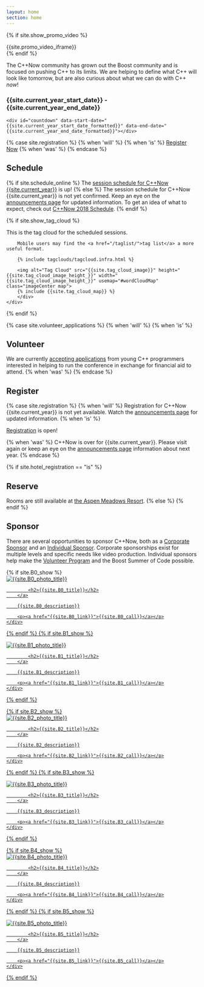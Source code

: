 ```yaml
---
layout: home
section: home
---
```


{% if site.show_promo_video %}
<div class="homeBoxes">
    <div class="homeBoxesLeft">
        {{site.promo_video_iframe}}
    </div>
</div>
{% endif %}

The C++Now community has grown out the Boost community and is focused on pushing C++ to its limits. We are helping to define what C++ will look like tomorrow, but are also curious about what we can do with C++ <i>now</i>!



<div class="textCenter">
    <h3>
        <span class="nowrap">{{site.current_year_start_date}}</span> - <span class="nowrap">{{site.current_year_end_date}}</span>
    </h3>

    <div id="countdown" data-start-date="{{site.current_year_start_date_formatted}}" data-end-date="{{site.current_year_end_date_formatted}}"></div>

{% case site.registration %}
  {% when 'will' %}
  {% when 'is' %}
    <a href="/registration/" class="buttonPrimaryLarge">Register Now</a>
  {% when 'was' %}
{% endcase %}


</div>


## Schedule

{% if site.schedule_online %}
The [session schedule for C++Now {{site.current_year}}](/schedule/) is up!
{% else %}
The session schedule for C++Now {{site.current_year}} is not yet confirmed. Keep an eye on the [announcements page](/announcements/) for updated information. To get an idea of what to expect, check out [C++Now 2018 Schedule](/history/2018/schedule/).
{% endif %}

{% if site.show_tag_cloud %}
<div class="homeBoxes">
    <div class="homeBoxesLeft">
        <div>
        This is the tag cloud for the scheduled sessions.


        Mobile users may find the <a href="/taglist/">tag list</a> a more useful format.

        {% include tagclouds/tagcloud.infra.html %}

        <img alt="Tag Cloud" src="{{site.tag_cloud_image}}" height="{{site.tag_cloud_image_height_}}" width="{{site.tag_cloud_image_height_}}" usemap="#wordCloudMap" class="imageCenter map">
        {% include {{site.tag_cloud_map}} %}
        </div>
    </div>
</div>
{% endif %}


{% case site.volunteer_applications %}
  {% when 'will' %}
  {% when 'is' %}
## Volunteer

We are currently <a href="/about/volunteer_program/">accepting applications</a> from young C++ programmers interested in helping to run the conference in exchange for financial aid to attend.
  {% when 'was' %}
{% endcase %}


## Register

{% case site.registration %}
  {% when 'will' %}
Registration for C++Now {{site.current_year}} is not yet available. Watch the [announcements page](/announcements/) for updated information.
  {% when 'is' %}

<a href="/registration/">Registration</a> is open!

  {% when 'was' %}
C++Now is over for {{site.current_year}}. Please visit again or keep an eye on the [announcements page](/announcements/) information about next year.
{% endcase %}

{% if site.hotel_registration == "is" %}
## Reserve

Rooms are still available at <a href="/location/lodging/" class="a">the Aspen Meadows Resort</a>.
{% else %}
{% endif %}

## Sponsor

There are several opportunities to sponsor C++Now, both as a [Corporate Sponsor](/about/corporate_sponsors/) and an [Individual Sponsor](/about/individual_sponsors/). Corporate sponsorships exist for multiple levels and specific needs like video production. Individual sponsors help make the [Volunteer Program](/about/volunteer_program/) and the Boost Summer of Code possible.


<div class="homeBoxes">
{% if site.B0_show %}
    <div class="homeBoxesLeft">
        <a href="{{site.B0_link}}" class="homeBoxesTitle" title="{{site.B0_photo_title}}">
            <img src="{{site.B0_photo}}" alt="{{site.B0_photo_title}}">

            <h2>{{site.B0_title}}</h2>
        </a>

        {{site.B0_description}}

        <p><a href="{{site.B0_link}}">{{site.B0_call}}</a></p>
    </div>
{% endif %}
{% if site.B1_show %}
    <div class="homeBoxesRight">
        <a href="{{site.B1_link}}" class="homeBoxesTitle" title="{{site.B1_photo_title}}">
            <img src="{{site.B1_photo}}" alt="{{site.B1_photo_title}}">

            <h2>{{site.B1_title}}</h2>
        </a>

        {{site.B1_description}}

        <p><a href="{{site.B1_link}}">{{site.B1_call}}</a></p>
    </div>
{% endif %}
</div>

<div class="homeBoxes">
{% if site.B2_show %}
    <div class="homeBoxesLeft">
        <a href="{{site.B2_link}}" class="homeBoxesTitle" title="{{site.B2_photo_title}}">
            <img src="{{site.B2_photo}}" alt="{{site.B2_photo_title}}">

            <h2>{{site.B2_title}}</h2>
        </a>

        {{site.B2_description}}

        <p><a href="{{site.B2_link}}">{{site.B2_call}}</a></p>
    </div>
{% endif %}
{% if site.B3_show %}
    <div class="homeBoxesRight">
        <a href="{{site.B3_link}}" class="homeBoxesTitle" title="{{site.B3_photo_title}}">
            <img src="{{site.B3_photo}}" alt="{{site.B3_photo_title}}">

            <h2>{{site.B3_title}}</h2>
        </a>

        {{site.B3_description}}

        <p><a href="{{site.B3_link}}">{{site.B3_call}}</a></p>
    </div>
{% endif %}
</div>

<div class="homeBoxes">
{% if site.B4_show %}
    <div class="homeBoxesLeft">
        <a href="{{site.B4_link}}" class="homeBoxesTitle" title="{{site.B4_photo_title}}">
            <img src="{{site.B4_photo}}" alt="{{site.B4_photo_title}}">

            <h2>{{site.B4_title}}</h2>
        </a>

        {{site.B4_description}}

        <p><a href="{{site.B4_link}}">{{site.B4_call}}</a></p>
    </div>
{% endif %}
{% if site.B5_show %}
    <div class="homeBoxesRight">
        <a href="{{site.B5_link}}" class="homeBoxesTitle" title="{{site.B5_photo_title}}">
            <img src="{{site.B5_photo}}" alt="{{site.B5_photo_title}}">

            <h2>{{site.B5_title}}</h2>
        </a>

        {{site.B5_description}}

        <p><a href="{{site.B5_link}}">{{site.B5_call}}</a></p>
    </div>
{% endif %}
</div>

<script type="application/ld+json">
{
  "@context": "https://schema.org",
  "@type": "Event",
  "name": "C++Now 2019",
  "startDate": "2019-05-05T16:00",
  "endDate": "2019-05-10T17:00",
  "location": {
    "@type": "Place",
    "name": "Aspen Center for Physics",
    "address": {
      "@type": "PostalAddress",
      "streetAddress": "700 Gillespie Ave",
      "addressLocality": "Aspeb",
      "postalCode": "81611",
      "addressRegion": "CO)",
      "addressCountry": "US"
    }
  },
  "image": [
    "/assets/img/theme/CppNowLogo.svg",
   ],
  "description": "A gathering of C++ experts and enthusiasts from around the world in beautiful Aspen, Colorado.",
  "offers": {
    "@type": "Offer",
    "url": "/registration/",
    "price": "799",
    "priceCurrency": "USD",
    "availability": "https://schema.org/InStock",
    "validFrom": "2019-01-11T16:00",
    "offeredBy": {
        "@type": "Organization",
        "name": "Boost Libraries",
        "url": "http://boost.org/"
      },
    "seller": {
        "@type": "Organization",
        "name": "Boost Libraries",
        "url": "http://boost.org/"
      }
  },
  "organizer": {
    "@type": "Person",
    "familyName": "Kalb",
    "givenName": "Jon"},
  "audience": {
    "@type": "Audience",
    "audienceType": "C++ programmers"
  },
  "eventStatus": "http://schema.org/EventScheduled",
  "funder": {
    "@type": "Organization",
    "name": "Boost Libraries",
    "url": "http://boost.org/"
  },
  "inLanguage": "en",
  "isAccessibleForFree": false,
  "maximumAttendeeCapacity": 140,
  "performer": [
    {
        "@type": "Person",
        "familyName": "Dusíková",
        "givenName": "Hana"},
    {
        "@type": "Person",
        "familyName": "Vandevoorde",
        "givenName": "Daveed"},
    {
        "@type": "Person",
        "familyName": "Sankel",
        "givenName": "David"}],
  "sponsor": [
    {
        "@type": "Organization",
        "name": "Bloomberg LP",
        "url": "http://techatbloomberg.com/"},
    {
        "@type": "Organization",
        "name": "C++ Alliance",
        "url": "http://cpp.al/"},
    {
        "@type": "Organization",
        "name": "Ciere Consulting",
        "url": "http://ciere.com/"},
    {
        "@type": "Organization",
        "name": "Jet Brains",
        "url": "http://www.jetbrains.com/"}]
}
</script>

